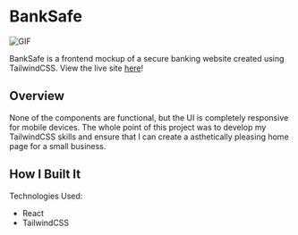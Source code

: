 # BankSafe

![GIF](media\BankSafe.gif)

BankSafe is a frontend mockup of a secure banking website created using TailwindCSS. View the live site [here](https://admiring-darwin-606588.netlify.app/)!

## Overview

None of the components are functional, but the UI is completely responsive for mobile devices. The whole point of this project was to develop my TailwindCSS skills and ensure that I can create a asthetically pleasing home page for a small business.

## How I Built It

Technologies Used:

- React
- TailwindCSS
